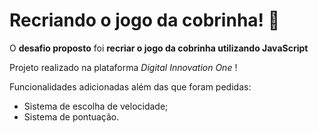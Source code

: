 # Recriando o jogo da cobrinha! :snake:

O **desafio proposto** foi **recriar o jogo da cobrinha utilizando JavaScript**

Projeto realizado na plataforma _Digital Innovation One_ !



Funcionalidades adicionadas além das que foram pedidas:

- Sistema de escolha de velocidade;
- Sistema de pontuação.